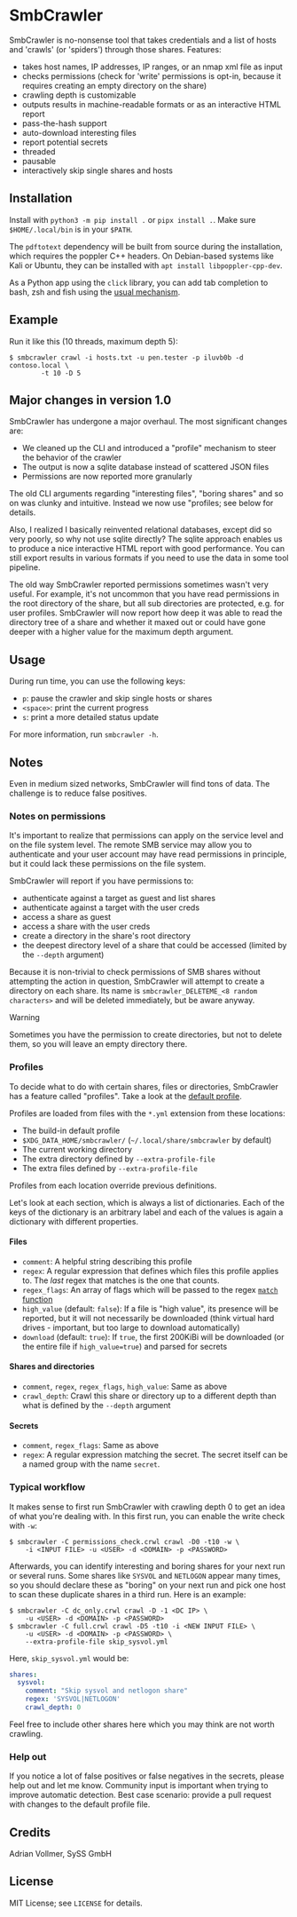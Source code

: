SmbCrawler
==========

SmbCrawler is no-nonsense tool that takes credentials and a list of hosts
and 'crawls' (or 'spiders') through those shares. Features:

* takes host names, IP addresses, IP ranges, or an nmap xml file as input
* checks permissions (check for 'write' permissions is opt-in, because it
  requires creating an empty directory on the share)
* crawling depth is customizable
* outputs results in machine-readable formats or as an interactive HTML report
* pass-the-hash support
* auto-download interesting files
* report potential secrets
* threaded
* pausable
* interactively skip single shares and hosts


Installation
------------

Install with `python3 -m pip install .` or `pipx install .`. Make sure `$HOME/.local/bin` is in
your `$PATH`.

The `pdftotext` dependency will be built from source during the installation, which requires the
poppler C++ headers. On Debian-based systems like Kali or Ubuntu, they can be installed with
`apt install libpoppler-cpp-dev`.

As a Python app using the `click` library, you can add tab completion to
bash, zsh and fish using the [usual
mechanism](https://click.palletsprojects.com/en/8.1.x/shell-completion/#enabling-completion).





Example
-------

Run it like this (10 threads, maximum depth 5):

```
$ smbcrawler crawl -i hosts.txt -u pen.tester -p iluvb0b -d contoso.local \
        -t 10 -D 5
```


Major changes in version 1.0
----------------------------

SmbCrawler has undergone a major overhaul. The most significant changes
are:

* We cleaned up the CLI and introduced a "profile" mechanism to steer the
  behavior of the crawler
* The output is now a sqlite database instead of scattered JSON files
* Permissions are now reported more granularly

The old CLI arguments regarding "interesting files", "boring shares" and so
on was clunky and intuitive. Instead we now use "profiles; see below for
details.

Also, I realized I basically reinvented relational databases, except did so
very poorly, so why not use sqlite directly?
The sqlite approach enables us to produce a nice interactive HTML report
with good performance. You can still export results in various formats if
you need to use the data in some tool pipeline.

The old way SmbCrawler reported permissions sometimes wasn't very useful.
For example, it's not uncommon that you have read permissions in the root
directory of the share, but all sub directories are protected, e.g. for user
profiles. SmbCrawler will now report how deep it was able to read the
directory tree of a share and whether it maxed out or could have gone deeper
with a higher value for the maximum depth argument.

Usage
-----

During run time, you can use the following keys:

* `p`: pause the crawler and skip single hosts or shares
* `<space>`: print the current progress
* `s`: print a more detailed status update

For more information, run `smbcrawler -h`.


Notes
-----

Even in medium sized networks, SmbCrawler will find tons of data. The
challenge is to reduce false positives.

### Notes on permissions

It's important to realize that permissions can apply on the service level
and on the file system level. The remote SMB service may allow you to
authenticate and your user account may have read permissions in principle,
but it could lack these permissions on the file system.

SmbCrawler will report if you have permissions to:

* authenticate against a target as guest and list shares
* authenticate against a target with the user creds
* access a share as guest
* access a share with the user creds
* create a directory in the share's root directory
* the deepest directory level of a share that could be accessed (limited by the
  `--depth` argument)

Because it is non-trivial to check permissions of SMB shares without
attempting the action in question, SmbCrawler will attempt to create a
directory on each share. Its name is `smbcrawler_DELETEME_<8 random
characters>` and will be deleted immediately, but be aware anyway.

> [!WARNING]
> Sometimes you have the permission to create directories, but not to delete
> them, so you will leave an empty directory there.

### Profiles

To decide what to do with certain shares, files or directories, SmbCrawler
has a feature called "profiles". Take a look at the [default
profile](/SySS-Research/smbcrawler/tree/main/src/smbcrawler/default_profile.yml).

Profiles are loaded from files with the `*.yml` extension from these
locations:

* The build-in default profile
* `$XDG_DATA_HOME/smbcrawler/` (`~/.local/share/smbcrawler` by default)
* The current working directory
* The extra directory defined by `--extra-profile-file`
* The extra files defined by `--extra-profile-file`

Profiles from each location override previous definitions.

Let's look at each section, which is always a list of dictionaries. Each of
the keys of the dictionary is an arbitrary label and each of the values
is again a dictionary with different properties.

#### Files

* `comment`: A helpful string describing this profile
* `regex`: A regular expression that defines which files this profile
  applies to. The *last* regex that matches is the one that counts.
* `regex_flags`: An array of flags which will be passed to the regex [`match`
  function](https://docs.python.org/3/library/re.html#flags)
* `high_value` (default: `false`): If a file is "high value", its presence will be reported,
  but it will not necessarily be downloaded (think virtual hard drives -
  important, but too large to download automatically)
* `download` (default: `true`): If `true`, the first 200KiBi will be
  downloaded (or the entire file if `high_value=true`) and parsed for
  secrets


#### Shares and directories

* `comment`, `regex`, `regex_flags`, `high_value`: Same as above
* `crawl_depth`: Crawl this share or directory up to a different depth than
  what is defined by the `--depth` argument


#### Secrets

* `comment`, `regex_flags`: Same as above
* `regex`: A regular expression matching the secret. The secret itself can
  be a named group with the name `secret`.


### Typical workflow

It makes sense to first run SmbCrawler with crawling depth 0 to get an idea of
what you're dealing with. In this first run, you can enable the write check
with `-w`:

```
$ smbcrawler -C permissions_check.crwl crawl -D0 -t10 -w \
    -i <INPUT FILE> -u <USER> -d <DOMAIN> -p <PASSWORD>
```

Afterwards, you can identify interesting and boring shares for your next run
or several runs. Some shares like `SYSVOL` and `NETLOGON` appear many times,
so you should declare these as "boring" on your next run and pick one host
to scan these duplicate shares in a third run. Here is an example:

```
$ smbcrawler -C dc_only.crwl crawl -D -1 <DC IP> \
    -u <USER> -d <DOMAIN> -p <PASSWORD>
$ smbcrawler -C full.crwl crawl -D5 -t10 -i <NEW INPUT FILE> \
    -u <USER> -d <DOMAIN> -p <PASSWORD> \
    --extra-profile-file skip_sysvol.yml
```

Here, `skip_sysvol.yml` would be:

```yaml
shares:
  sysvol:
    comment: "Skip sysvol and netlogon share"
    regex: 'SYSVOL|NETLOGON'
    crawl_depth: 0
```

Feel free to include other shares here which you may think are not worth
crawling.

### Help out

If you notice a lot of false positives or false negatives in the secrets,
please help out and let me know. Community input is important when trying to
improve automatic detection. Best case scenario: provide a pull request with
changes to the default profile file.



Credits
-------

Adrian Vollmer, SySS GmbH


License
-------

MIT License; see `LICENSE` for details.

